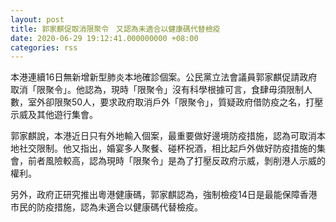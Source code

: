 ```yaml
---
layout: post
title: 郭家麒促取消限聚令　又認為未適合以健康碼代替檢疫　
date: 2020-06-29 19:12:41.000000000 +08:00
categories: rss
---
```


本港連續16日無新增新型肺炎本地確診個案。公民黨立法會議員郭家麒促請政府取消「限聚令」。他認為，現時「限聚令」沒有科學根據可言，食肆毋須限制人數，室外卻限聚50人，要求政府取消戶外「限聚令」，質疑政府借防疫之名，打壓示威及其他遊行集會。

郭家麒說，本港近日只有外地輸入個案，最重要做好邊境防疫措施，認為可取消本地社交限制。他又指出，婚宴多人聚餐、碰杯祝酒，相比起戶外做好防疫措施的集會，前者風險較高，認為現時「限聚令」是為了打壓反政府示威，剝削港人示威的權利。

另外，政府正研究推出粵港健康碼，郭家麒認為，強制檢疫14日是最能保障香港市民的防疫措施，認為未適合以健康碼代替檢疫。
